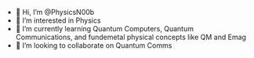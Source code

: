 - 👋 Hi, I’m @PhysicsN00b
- 👀 I’m interested in Physics 
- 🌱 I’m currently learning Quantum Computers, Quantum Communications, and fundemetal physical concepts like QM and Emag
- 💞️ I’m looking to collaborate on Quantum Comms
